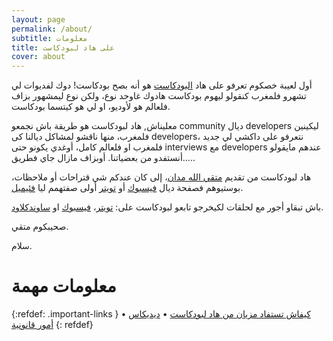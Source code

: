 ```yaml
---
layout: page
permalink: /about/
subtitle: معلومات
title: على هاد لبودكاست
cover: about
---
```

أول لعيبة خصكوم تعرفو على هاد [البودكاست](https://en.wikipedia.org/wiki/Podcast) هو أنه بصح بودكاست! دوك لفديوات لي تشهرو فلمغرب كنقولو ليهوم بودكاست هادوك غاوحد نوع، ولكن نوع ليمشهور بزاف فلعالم هو لأوديو، او لي هو كيتسما بودكاست.

معليناش, هاد لبودكاست هو طريقة باش نجمعو community ديال developers ليكينين فلمغرب، منها ناقشو لمشاكل ديالنا كى developers، نتعرفو على داكشي لي جديد فلمغرب او فلعالم كامل،  أوغدي يكونو حتى interviews مع developers عندهم مايقولو أنستفدو من بعضياتنا. أوبزاف مازال جاي فطريق.....

هاد لبودكاست من تقديم [متقي الله مدان](https://twitter.com/electrik_frog)، إلى كان عندكم شي قتراحات أو ملاحظات، بوستيوهم فصفحة ديال [فيسبوك][facebook] أو [تويتر][twitter] أولى صفتهمم ليا [فئيميل](mailto:codewatay.info@gmail.com).

باش تبقاو أجور مع لحلقات لكيخرجو تابعو لبودكاست على: [تويتر][twitter]، [فيسبوك][facebook] او [ساوندكلاود][soundcloud].

صحيبكوم متقي.

سلام.

# معلومات مهمة

{:refdef: .important-links }
[كيفاش تستفاد مزيان من هاد لبودكاست](/how-to-use) • [ديديكاس](/dedicace) • [أمور قانونية](/copyright)
{: refdef}


[twitter]: https://twitter.com/codewatay
[facebook]: https://www.facebook.com/codewatay
[soundcloud]: https://soundcloud.com/codewatay
